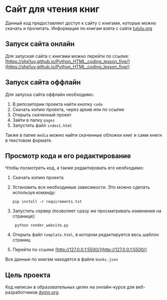# Сайт для чтения книг

Данный код предоставляет доступ к сайту c книгами, которые можно скачать и прочитать. Информация по книгам взята с сайта [tululu.org](https://tululu.org/)

## Запуск сайта онлайн

Для запуская сайта с книгами можно перейти по ссылке: [https://she1uv.github.io/Python_HTML_coding_lesson_five/](https://she1uv.github.io/Python_HTML_coding_lesson_five/)

## Запуск сайта оффлайн

Для запуска сайта оффлайн необходимо:

  1. В репозитории проекта найти кнопку `code`
  2. Скачать копию проекта, через архив или по ссылке
  3. Открыть скаченный проект
  4. Зайти в папку `pages`
  5. Запустить файл `index1.html`
  
  Также в папке `media` можно найти скаченные обложки книг и сами книги в текстовом формате.

## Просмотр кода и его редактирование

Чтобы посмотреть код, а также редактировать его необходимо:

  1. Скачать копию проекта
  2. Установить все необходимые зависимости. Это можно сделать используя команду:

        ```
        pip install -r requirements.txt
        ```
  3. Запустить сервер (позволяет сразу же просматривать изменения на странице):
      ```
       python render_website.py
      ```
  4. Открыть файл `template.html`, в котором редактируется весь шаблон страниц
  
  5. Перейти по ссылке [http://127.0.0.1:5500/](http://127.0.0.1:5500/)

Все данные по книгам находятся в файле `books.json`

## Цель проекта
Код написан в образовательных целях на онлайн-курсе для веб-разработчиков [dvmn.org](https://dvmn.org/).
